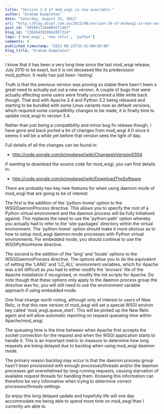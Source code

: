 ```yaml
---
title: "Version 3.4 of mod_wsgi is now available."
author: "Graham Dumpleton"
date: "Saturday, August 25, 2012"
url: "http://blog.dscpl.com.au/2012/08/version-34-of-modwsgi-is-now-available.html"
post_id: "5059617264069271467"
blog_id: "2363643920942057324"
tags: ['mod_wsgi', 'new relic', 'python']
comments: 0
published_timestamp: "2012-08-25T16:42:00+10:00"
blog_title: "Graham Dumpleton"
---
```


I know that it has been a very long time since the last mod\_wsgi release, July 2010 to be exact, but it is not deceased like its predecessor mod\_python. It really has just been 'resting'.  
  
Truth is that the previous version was proving so stable there hasn't been a great need to actually put out a new version. A couple of bugs that were actually affecting some users were finally uncovered a little while back though. That and with Apache 2.4 and Python 3.2 being released and starting to be bundled with some Linux variants now as default versions, which required some compatibility changes to be made, it is finally time to update mod\_wsgi to version 3.4.  
  
Rather than just being a compatibility and minor bug fix release though, I have gone and back ported a lot of changes from mod\_wsgi 4.0 since it seems it will be a while yet before that version sees the light of day.  
  
Full details of all the changes can be found in:  
  


  * <http://code.google.com/p/modwsgi/wiki/ChangesInVersion0304>



If wanting to download the source code for mod\_wsgi, you can find details in:

  * <http://code.google.com/p/modwsgi/wiki/DownloadTheSoftware>



  
There are probably two key new features for when using daemon mode of mod\_wsgi that are going to be of interest.  
  
The first is the addition of the 'python-home' option to the WSGIDaemonProcess directive. This allows you to specify the root of a Python virtual environment and the daemon process will be fully initialised against. This replaces the need to use the 'python-path' option whereby you actually had to refer to the 'site-packages' directory within the virtual environment. The 'python-home' option should make it more obvious as to how to setup mod\_wsgi daemon mode processes with Python virtual environments. For embedded mode, you should continue to use the WSGIPythonHome directive.  
  
The second is the addition of the 'lang' and 'locale' options to the WSGIDaemonProcess directive. The options allow you to do the equivalent of setting the 'LANG' and 'LC\_ALL' environment variables, which for Apache was a bit difficult as you had to either modify the 'envvars' file of the Apache installation if recognised, or modify the init scripts for Apache. Do note though that these options only apply to the daemon process group the directive was for, you will still need to use the environment variable approach if using embedded mode.  
  
One final change worth noting, although only of interest to users of New Relic, is that this new version of mod\_wsgi will set a special WSGI environ key called 'mod\_wsgi.queue\_start'. This will be picked up the New Relic agent and will allow automatic reporting on request queueing time within Apache/mod\_wsgi.  
  
The queueing time is the time between when Apache first accepts the socket connection for the request and when the WSGI application starts to handle it. This is an important metric to measure to determine how long requests are being delayed due to backlog when using mod\_wsgi daemon mode.  
  
The primary reason backlog may occur is that the daemon process group hasn't been provisioned with enough processes/threads and/or the daemon processes get overwhelmed by long running requests, causing starvation of available request threads for handling them. Knowing this information can therefore be very informative when trying to determine correct processes/threads settings.  
  
So enjoy this long delayed update and hopefully life will one day accommodate me being able to spend more time on mod\_wsgi than I currently am able to.